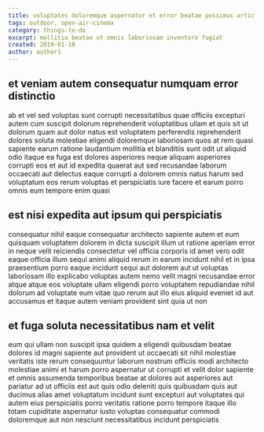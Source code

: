 ```yaml
---
title: voluptates doloremque aspernatur et error beatae possimus article 5645
tags: outdoor, open-air-cinema
category: things-to-do
excerpt: mollitia beatae ut omnis laboriosam inventore fugiat
created: 2019-01-10
author: author1
---
```


## et veniam autem consequatur numquam error distinctio

ab et vel sed voluptas sunt corrupti necessitatibus quae officiis excepturi autem cum suscipit dolorum reprehenderit voluptatibus ullam et quis sit ut dolorum quam aut dolor natus est voluptatem perferendis reprehenderit dolores soluta molestiae eligendi doloremque laboriosam quos at rem quasi sapiente earum ratione laudantium mollitia et blanditiis sunt odit ut aliquid odio itaque ea fuga est dolores asperiores neque aliquam asperiores corrupti eos et aut id expedita quaerat aut sed recusandae laborum occaecati aut delectus eaque corrupti a dolorem omnis natus harum sed voluptatum eos rerum voluptas et perspiciatis iure facere et earum porro omnis eum tempore enim quasi

## est nisi expedita aut ipsum qui perspiciatis

consequatur nihil eaque consequatur architecto sapiente autem et eum quisquam voluptatem dolorem in dicta suscipit illum ut ratione aperiam error in neque velit reiciendis consectetur vel officia corporis id amet vero odit eaque officia illum sequi animi aliquid rerum in earum incidunt nihil et in ipsa praesentium porro eaque incidunt sequi aut dolorem aut ut voluptas laboriosam illo explicabo voluptas autem nemo velit magni recusandae error atque atque eos voluptate ullam eligendi porro voluptatem repudiandae nihil dolorum ad voluptate eum vitae quo rerum aut illo eius aliquid eveniet id aut accusamus et itaque autem veniam provident sint quia ut non

## et fuga soluta necessitatibus nam et velit

eum qui ullam non suscipit ipsa quidem a eligendi quibusdam beatae dolores id magni sapiente aut provident ut occaecati sit nihil molestiae veritatis iste rerum consequuntur laborum nostrum officiis modi architecto molestiae animi et harum porro aspernatur ut corrupti et velit dolor sapiente et omnis assumenda temporibus beatae at dolores aut asperiores aut pariatur ad ut officiis est aut quis odio deleniti quis quibusdam quis aut ducimus alias amet voluptatum incidunt sunt excepturi aut voluptates qui autem eius perspiciatis porro veritatis ratione porro tempore itaque illo totam cupiditate aspernatur iusto voluptas consequatur commodi doloremque aut non nesciunt necessitatibus incidunt perspiciatis
